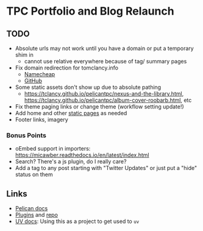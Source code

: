 # TPC Portfolio and Blog Relaunch

## TODO

- Absolute urls may not work until you have a domain or put a temporary shim in
  - cannot use relative everywhere because of tag/ summary pages
- Fix domain redirection for tomclancy.info
  - [Namecheap](https://www.namecheap.com/support/knowledgebase/article.aspx/9645/2208/how-do-i-link-my-domain-to-github-pages/)
  - [GitHub](https://docs.github.com/en/pages/configuring-a-custom-domain-for-your-github-pages-site/managing-a-custom-domain-for-your-github-pages-site)
- Some static assets don't show up due to absolute pathing
  - https://tclancy.github.io/pelicantpc/nexus-and-the-library.html, https://tclancy.github.io/pelicantpc/album-cover-roobarb.html, etc
- Fix theme paging links or change theme (workflow setting update!)
- Add home and other [static pages](https://docs.getpelican.com/en/latest/content.html#pages) as needed
- Footer links, imagery

### Bonus Points

- oEmbed support in importers: https://micawber.readthedocs.io/en/latest/index.html
- Search? There's a js plugin, do I really care?
- Add a tag to any post starting with "Twitter Updates" or just put a "hide" status on them

## Links

- [Pelican docs](https://docs.getpelican.com/en/latest/)
- [Plugins](https://docs.getpelican.com/en/latest/plugins.html) and [repo](https://github.com/pelican-plugins)
- [UV docs](https://docs.astral.sh/uv/): Using this as a project to get used to `uv`